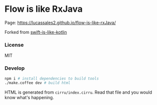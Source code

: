 
# Flow is like RxJava

Page: https://lucassales2.github.io/flow-is-like-rxJava/

Forked from [swift-is-like-kotlin](swift-is-like-kotlin) 

### License

MIT

### Develop

```bash
npm i # install dependencies to build tools
./make.coffee dev # build html
```

HTML is generated from `cirru/index.cirru`.
Read that file and you would know what's happening.
